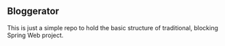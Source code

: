 ## Bloggerator

This is just a simple repo to hold the basic structure of traditional, blocking Spring Web project.